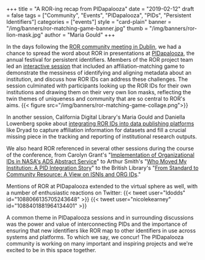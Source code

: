 +++
title = "A ROR-ing recap from PIDapalooza"
date = "2019-02-12"
draft = false
tags = ["Community", "Events", "PIDapalooza", "PIDs", "Persistent Identifiers"]
categories = ["events"]
style = "card-plain"
banner = "/img/banners/ror-matching-game-banner.jpg"
thumb = "/img/banners/ror-lion-mask.jpg"
author = "Maria Gould"
+++

In the days following the [ROR community meeting in Dublin](/blog/2019-02-10-announcing-first-ror-prototype), we had a chance to spread the word about ROR in presentations at [PIDapalooza](https://pidapalooza.org/), the annual festival for persistent identifiers. Members of the ROR project team led an [interactive session](https://pidapalooza19.sched.com/event/JaVO/lets-ror-together) that included an affiliation-matching game to demonstrate the messiness of identifying and aligning metadata about an institution, and discuss how ROR IDs can address these challenges. The session culminated with participants looking up the ROR IDs for their own institutions and drawing them on their very own lion masks, reflecting the twin themes of uniqueness and community that are so central to ROR's aims.
{{< figure src="/img/banners/ror-matching-game-collage.png">}}


In another session, California Digital Library's Maria Gould and Daniella Lowenberg spoke about [integrating ROR IDs into data publishing platforms](https://zenodo.org/record/2548914#.XFiNCM9KjOQ) like Dryad to capture affiliation information for datasets and fill a crucial missing piece in the tracking and reporting of institutional research outputs.

We also heard ROR referenced in several other sessions during the course of the conference, from Carolyn Grant's "[Implementation of Organizational IDs in NASA's ADS Abstract Service](https://zenodo.org/record/2548887#.XFiSNM9KjOQ)" to Arthur Smith's "[Who Moved My Institution: A PID Integration Story](https://zenodo.org/record/2547997#.XFn1Ic9KjOQ)" to the British Library's "[From Standard to Community Resource: A View on ISNIs and ORG IDs](https://zenodo.org/record/2549228#.XFiSJM9KjOQ)."

Mentions of ROR at PIDapalooza extended to the virtual sphere as well, with a number of enthusiastic reactions on Twitter:
{{< tweet user="ldodds" id="1088066135705243648" >}}
{{< tweet user="nicolekearney" id="1088401881964134401" >}}

A common theme in PIDapalooza sessions and in surrounding discussions was the power and value of interconnecting PIDs and the importance of ensuring that new identifiers like ROR map to other identifiers in use across systems and platforms. To which we say, we concur! The PIDapalooza community is working on many important and inspiring projects and we're excited to be in this space together.
